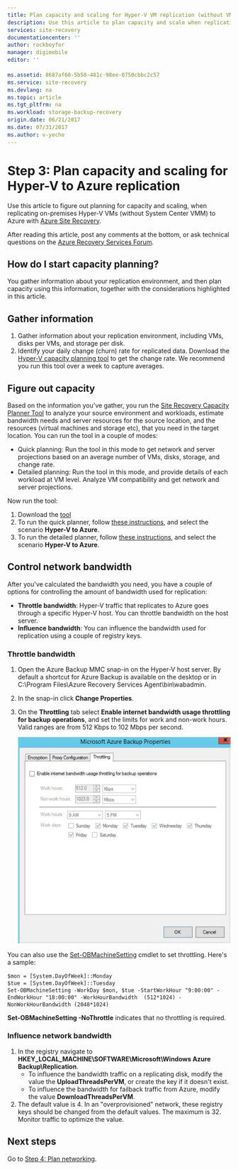 ```yaml
---
title: Plan capacity and scaling for Hyper-V VM replication (without VMM) to Azure with Azure Site Recovery | Azure
description: Use this article to plan capacity and scale when replicating  Hyper-V VMs to Azure with Azure Site Recovery
services: site-recovery
documentationcenter: ''
author: rockboyfor
manager: digimobile
editor: ''

ms.assetid: 8687af60-5b50-481c-98ee-0750cbbc2c57
ms.service: site-recovery
ms.devlang: na
ms.topic: article
ms.tgt_pltfrm: na
ms.workload: storage-backup-recovery
origin.date: 06/21/2017
ms.date: 07/31/2017
ms.author: v-yeche
---
```


# Step 3: Plan capacity and scaling for Hyper-V to Azure replication

Use this article to figure out planning for capacity and scaling, when replicating on-premises Hyper-V VMs (without System Center VMM) to Azure with [Azure Site Recovery](site-recovery-overview.md).

After reading this article, post any comments at the bottom, or ask technical questions on the [Azure Recovery Services Forum](https://social.msdn.microsoft.com/Forums/en-US/home?forum=hypervrecovmgr).

## How do I start capacity planning?

You gather information about your replication environment, and then plan capacity using this information, together with the considerations highlighted in this article.

## Gather information

1. Gather information about your replication environment, including VMs, disks per VMs, and storage per disk.
2. Identify your daily change (churn) rate for replicated data. Download the [Hyper-V capacity planning tool](https://www.microsoft.com/download/details.aspx?id=39057) to get the change rate. We recommend you run this tool over a week to capture averages.

## Figure out capacity

Based on the information you've gather, you run the [Site Recovery Capacity Planner Tool](http://aka.ms/asr-capacity-planner-excel) to analyze your source environment and workloads, estimate bandwidth needs and server resources for the source location, and the resources (virtual machines and storage etc), that you need in the target location. You can run the tool in a couple of modes:

- Quick planning: Run the tool in this mode to get network and server projections based on an average number of VMs, disks, storage, and change rate.
- Detailed planning: Run the tool in this mode, and provide details of each workload at VM level. Analyze VM compatibility and get network and server projections.

Now run the tool:

1. Download the [tool](http://aka.ms/asr-capacity-planner-excel)
2. To run the quick planner, follow [these instructions](site-recovery-capacity-planner.md#run-the-quick-planner), and select the scenario **Hyper-V to Azure**.
3. To run the detailed planner, follow [these instructions](site-recovery-capacity-planner.md#run-the-detailed-planner), and select the scenario **Hyper-V to Azure**.

## Control network bandwidth

After you've calculated the bandwidth you need, you have a couple of options for controlling the amount of bandwidth used for replication:

* **Throttle bandwidth**: Hyper-V traffic that replicates to Azure goes through a specific Hyper-V host. You can throttle bandwidth on the host server.
* **Influence bandwidth**: You can influence the bandwidth used for replication using a couple of registry keys.

### Throttle bandwidth
1. Open the Azure Backup MMC snap-in on the Hyper-V host server. By default a shortcut for Azure Backup is available on the desktop or in C:\Program Files\Azure Recovery Services Agent\bin\wabadmin.
2. In the snap-in click **Change Properties**.
3. On the **Throttling** tab select **Enable internet bandwidth usage throttling for backup operations**, and set the limits for work and non-work hours. Valid ranges are from 512 Kbps to 102 Mbps per second.

    ![Throttle bandwidth](./media/hyper-v-site-walkthrough-capacity/throttle2.png)

You can also use the [Set-OBMachineSetting](https://technet.microsoft.com/library/hh770409.aspx) cmdlet to set throttling. Here's a sample:

    $mon = [System.DayOfWeek]::Monday
    $tue = [System.DayOfWeek]::Tuesday
    Set-OBMachineSetting -WorkDay $mon, $tue -StartWorkHour "9:00:00" -EndWorkHour "18:00:00" -WorkHourBandwidth  (512*1024) -NonWorkHourBandwidth (2048*1024)

**Set-OBMachineSetting -NoThrottle** indicates that no throttling is required.

### Influence network bandwidth
1. In the registry navigate to **HKEY_LOCAL_MACHINE\SOFTWARE\Microsoft\Windows Azure Backup\Replication**.
   * To influence the bandwidth traffic on a replicating disk, modify the value the **UploadThreadsPerVM**, or create the key if it doesn't exist.
   * To influence the bandwidth for failback traffic from Azure, modify the value **DownloadThreadsPerVM**.
2. The default value is 4. In an "overprovisioned" network, these registry keys should be changed from the default values. The maximum is 32. Monitor traffic to optimize the value.

## Next steps

Go to [Step 4: Plan networking](hyper-v-site-walkthrough-network.md).

<!--Update_Description: new article about walkthrought acpaicity from hyper-v to azure  -->